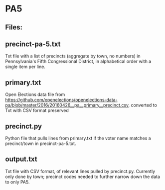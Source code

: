 # PA5

## Files:

## precinct-pa-5.txt
Txt file with a list of precincts (aggregate by town, no numbers) in Pennsylvania's Fifth Congressional District, in alphabetical order with a single item per line.

## primary.txt
Open Elections data file from https://github.com/openelections/openelections-data-pa/blob/master/2016/20160426__pa__primary__precinct.csv, converted to Txt with CSV format preserved

## precinct.py
Python file that pulls lines from primary.txt if the voter name matches a precinct/town in precinct-pa-5.txt.

## output.txt
Txt file with CSV format, of relevant lines pulled by precinct.py. Currently only done by town; precinct codes needed to further narrow down the data to only PA5. 
